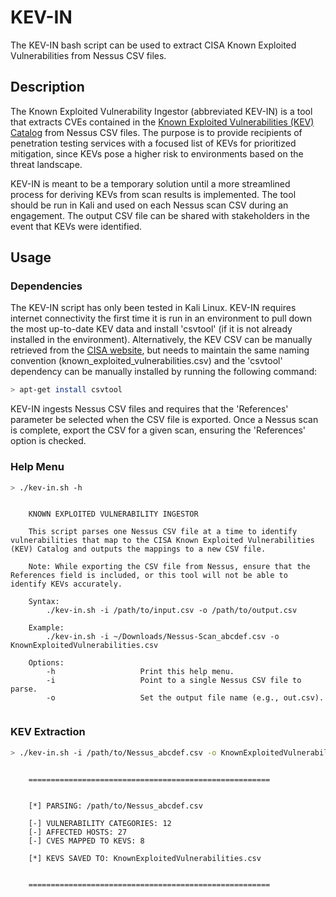 # KEV-IN
The KEV-IN bash script can be used to extract CISA Known Exploited Vulnerabilities from Nessus CSV files.

## Description
The Known Exploited Vulnerability Ingestor (abbreviated KEV-IN) is a tool that extracts CVEs contained in the [Known Exploited Vulnerabilities (KEV) Catalog](https://www.cisa.gov/known-exploited-vulnerabilities-catalog) from Nessus CSV files. The purpose is to provide recipients of penetration testing services with a focused list of KEVs for prioritized mitigation, since KEVs pose a higher risk to environments based on the threat landscape.

KEV-IN is meant to be a temporary solution until a more streamlined process for deriving KEVs from scan results is implemented. The tool should be run in Kali and used on each Nessus scan CSV during an engagement. The output CSV file can be shared with stakeholders in the event that KEVs were identified.

## Usage

### Dependencies
The KEV-IN script has only been tested in Kali Linux. KEV-IN requires internet connectivity the first time it is run in an environment to pull down the most up-to-date KEV data and install 'csvtool' (if it is not already installed in the environment). Alternatively, the KEV CSV can be manually retrieved from the [CISA website](https://www.cisa.gov/sites/default/files/csv/known_exploited_vulnerabilities.csv), but needs to maintain the same naming convention (known_exploited_vulnerabilities.csv) and the 'csvtool' dependency can be manually installed by running the following command:

```sh
> apt-get install csvtool
```

KEV-IN ingests Nessus CSV files and requires that the 'References' parameter be selected when the CSV file is exported. Once a Nessus scan is complete, export the CSV for a given scan, ensuring the 'References' option is checked.

### Help Menu

```sh
> ./kev-in.sh -h
```

```
    
    KNOWN EXPLOITED VULNERABILITY INGESTOR

    This script parses one Nessus CSV file at a time to identify vulnerabilities that map to the CISA Known Exploited Vulnerabilities (KEV) Catalog and outputs the mappings to a new CSV file.

    Note: While exporting the CSV file from Nessus, ensure that the References field is included, or this tool will not be able to identify KEVs accurately.

    Syntax:
        ./kev-in.sh -i /path/to/input.csv -o /path/to/output.csv

    Example:
        ./kev-in.sh -i ~/Downloads/Nessus-Scan_abcdef.csv -o KnownExploitedVulnerabilities.csv

    Options:
        -h                   Print this help menu.
        -i                   Point to a single Nessus CSV file to parse.
        -o                   Set the output file name (e.g., out.csv).
        
```

### KEV Extraction

```sh
> ./kev-in.sh -i /path/to/Nessus_abcdef.csv -o KnownExploitedVulnerabilities.csv
```

```

    ======================================================


    [*] PARSING: /path/to/Nessus_abcdef.csv

    [-] VULNERABILITY CATEGORIES: 12
    [-] AFFECTED HOSTS: 27
    [-] CVES MAPPED TO KEVS: 8

    [*] KEVS SAVED TO: KnownExploitedVulnerabilities.csv


    ======================================================

```
